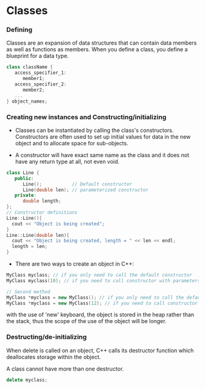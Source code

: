 # Classes

### Defining
Classes are an expansion of data structures that can contain data members as well as functions as members. When you define a class, you define a blueprint for a data type.
```C++
class className {
   access_specifier_1:
      member1;
   access_specifier_2:
      member2;
   ...         
} object_names;
```
### Creating new instances and Constructing/initializing
* Classes can be instantiated by calling the class's constructors. Constructors are often used to set up initial values for data in the new object and to
allocate space for sub-objects.

* A constructor will have exact same name as the class and it does not have any return type at all, not even void.

```C++
class Line {
   public:
      Line();           // Default constructor
      Line(double len); // parameterized constructor
   private:
      double length;
};
// Constructor definitions
Line::Line(){
  cout << "Object is being created";
}
Line::Line(double len){
  cout << "Object is being created, length = " << len << endl;
  length = len;
}
```

* There are two ways to create an object in C++:

```C++
MyClass myclass; // if you only need to call the default constructor
MyClass myclass(10); // if you need to call constructor with parameters

// Second method
MyClass *myclass = new MyClass(); // if you only need to call the default constructor
MyClass *myclass = new MyClass(12); // if you need to call constructor with parameters
```
with the use of 'new' keyboard, the object is stored in the heap rather than the stack, thus the scope of the use of the object will be longer.
### Destructing/de-initializing
When delete is called on an object, C++ calls its destructor function
which deallocates storage within the object.

A class cannot have more than one destructor.
```C++
delete myclass;
```
